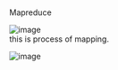 #
Mapreduce



![image](https://user-images.githubusercontent.com/111692657/210114045-615438ed-3ec0-4299-98ae-bcd22c8a1824.png)  
this is process of mapping.  



![image](https://user-images.githubusercontent.com/111692657/210113990-f117283b-8348-4819-b732-ce5534dd3ae5.png)  

